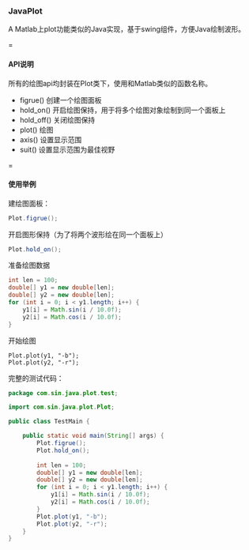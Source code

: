 ### JavaPlot

A Matlab上plot功能类似的Java实现，基于swing组件，方便Java绘制波形。

=

#### API说明

所有的绘图api均封装在Plot类下，使用和Matlab类似的函数名称。

* figrue() 创建一个绘图面板
* hold_on() 开启绘图保持，用于将多个绘图对象绘制到同一个面板上
* hold_off() 关闭绘图保持
* plot() 绘图
* axis() 设置显示范围
* suit() 设置显示范围为最佳视野

=

#### 使用举例

建绘图面板：
``` Java
Plot.figrue();
```

开启图形保持（为了将两个波形绘在同一个面板上）
``` Java
Plot.hold_on();
```

准备绘图数据
``` Java
int len = 100;
double[] y1 = new double[len];
double[] y2 = new double[len];
for (int i = 0; i < y1.length; i++) {
	y1[i] = Math.sin(i / 10.0f);
	y2[i] = Math.cos(i / 10.0f);
}
```

开始绘图
```
Plot.plot(y1, "-b");
Plot.plot(y2, "-r");
```

完整的测试代码：
``` Java
package com.sin.java.plot.test;

import com.sin.java.plot.Plot;

public class TestMain {

	public static void main(String[] args) {
		Plot.figrue();
		Plot.hold_on();
		
		int len = 100;
		double[] y1 = new double[len];
		double[] y2 = new double[len];
		for (int i = 0; i < y1.length; i++) {
			y1[i] = Math.sin(i / 10.0f);
			y2[i] = Math.cos(i / 10.0f);
		}
		Plot.plot(y1, "-b");
		Plot.plot(y2, "-r");
	}
}

```

